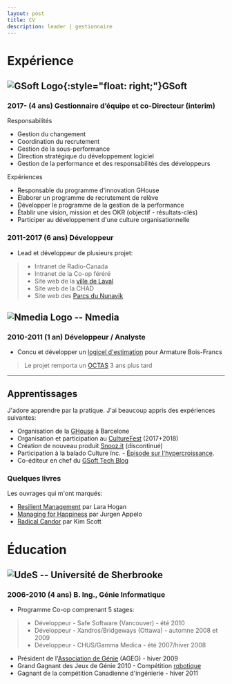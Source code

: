 ```yaml
---
layout: post
title: CV
description: leader | gestionnaire
---
```


Expérience
============

![GSoft Logo](/me/assets/images/g50.jpg "GSoft Logo"){:style="float: right;"}GSoft
------------

### 2017- (4 ans) **Gestionnaire d’équipe et co-Directeur (interim)** ###
Responsabilités
-	Gestion du changement
-	Coordination du recrutement
-	Gestion de la sous-performance
-	Direction stratégique du développement logiciel
-	Gestion de la performance et des responsabilités des développeurs 


Expériences
-	Responsable du programme d'innovation GHouse
-	Élaborer un programme de recrutement de relève
-	Développer le programme de la gestion de la performance 
-	Établir une vision, mission et des OKR (objectif - résultats-clés)
-	Participer au développement d'une culture organisationnelle


### 2011-2017 (6 ans) **Développeur** ###

-	Lead et développeur de plusieurs projet:
>-	Intranet de Radio-Canada
>-	Intranet de la Co-op féréré
>-	Site web de la [ville de Laval](https://www.laval.ca/)
>-	Site web de la CHAD
>-	Site web des [Parcs du Nunavik](https://www.nunavikparks.ca/)

![Nmedia Logo](/me/assets/images/nms50.jpg "Nmedia Logo") -- Nmedia
------------

### 2010-2011 (1 an) **Développeur / Analyste** ###
- Concu et développer un [logicel d'estimation](https://www.nmedia.ca/en-ca/achievements/armatures-bois-francs) pour Armature Bois-Francs
> Le projet remporta un [OCTAS](https://www.nmedia.ca/articles/armatures-bois-francs-nmedia-remportent-octas) 3 ans plus tard

***

Apprentissages
-------------
J'adore apprendre par la pratique. J'ai beaucoup appris des expériences suivantes:
- Organisation de la [GHouse](https://www.lesaffaires.com/blogues/simon-de-baene/j-ai-ouvert-un-bureau-au-bout-du-monde-en-laissant-les-employes-choisir-ou-voici-pourquoi/592203) à Barcelone
- Organisation et participation au [CultureFest](https://mtlnewtech.medium.com/culturefest-montreal-04-12-17-7dd015d0d9ea) (2017+2018)
- Création de nouveau produit [Snooz.it](https://drdeteck.github.io/snoozit-landing-page/) (discontinué)
- Participation à la balado Culture Inc. - [Épisode sur l'hypercroissance](http://cultureincpodcast.com/index.php/2019/12/10/11-culture-et-hypercroissance-philippe-lavoie/).
- Co-éditeur en chef du [GSoft Tech Blog](https://medium.com/gsoft-tech)

### Quelques livres ###
Les ouvrages qui m'ont marqués:
- [Resilient Management](https://resilient-management.com/) par Lara Hogan
- [Managing for Happiness](https://jurgenappelo.com/managing-for-happiness/) par Jurgen Appelo
- [Radical Candor](https://www.radicalcandor.com/) par Kim Scott

Éducation
============

![UdeS](/me/assets/images/udes50.jpg "UdeS Logo") -- Université de Sherbrooke
------------

### 2006-2010 (4 ans) **B. Ing., Génie Informatique** ###
- Programme Co-op comprenant 5 stages:
>- Développeur - Safe Software (Vancouver) - été 2010
>- Développeur - Xandros/Bridgeways (Ottawa) - automne 2008 et 2009
>- Développeur - CHUS/Gamma Medica - été 2007/hiver 2008
- Président de l'[Association de Génie](https://www.ageg.ca/) (AGEG) - hiver 2009
- Grand Gagnant des Jeux de Génie 2010 - Compétition [robotique](https://www.youtube.com/watch?v=Z3ERyYSB9WI)
- Gagnant de la compétition Canadienne d'ingénierie - hiver 2011
